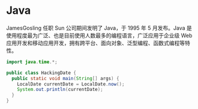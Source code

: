 # Java

JamesGosling 任职 Sun 公司期间发明了 Java，于 1995 年 5 月发布。Java 是使用程度最为广泛、也是目前使用人数最多的编程语言，广泛应用于企业级 Web 应用开发和移动应用开发，拥有跨平台、面向对象、泛型编程、函数式编程等特性。

```java
import java.time.*;

public class HackingDate {
  public static void main(String[] args) {
    LocalDate currentDate = LocalDate.now();
    System.out.println(currentDate);
  }
}
```
